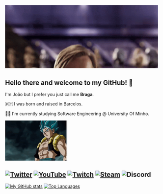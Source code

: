 ## ![Hello there!](/hello-there-general-kenobi.gif)

## Hello there and welcome to my GitHub! 👋
I'm João but I prefer you just call me **Braga**.  

🇵🇹 I was born and raised in Barcelos.

👨‍🎓 I'm currently studying Software Engineering @ University Of Minho.

<img src="/gogeta-bringit.gif" alt="Gogeta" width="200"/>

[![Twitter](https://img.shields.io/badge/Twitter-%231DA1F2.svg?style=for-the-badge&logo=Twitter&logoColor=white)](https://www.twitter.com/lykifyar) 
[![YouTube](https://img.shields.io/badge/YouTube-%23FF0000.svg?style=for-the-badge&logo=YouTube&logoColor=white)](https://www.youtube.com/c/LykiFyar)
[![Twitch](https://img.shields.io/badge/Twitch-9146FF?style=for-the-badge&logo=twitch&logoColor=white)](https://www.twitch.tv/lykifyar)
[![Steam](https://img.shields.io/badge/Steam-000000?style=for-the-badge&logo=steam&logoColor=white)](https://steamcommunity.com/id/LykiFyarPT/)
![Discord](https://img.shields.io/badge/LykiFyar%233843-%237289DA.svg?style=for-the-badge&logo=discord&logoColor=white)
---

[![My GitHub stats](https://github-readme-stats.vercel.app/api?username=LykiFyar&theme=codeSTACKr&count_private=true&hide=contribs&hide_border=true)](https://github.com/anuraghazra/github-readme-stats)
[![Top Languages](https://github-readme-stats.vercel.app/api/top-langs/?username=LykiFyar&theme=codeSTACKr&layout=compact&hide_border=true)](https://github.com/anuraghazra/github-readme-stats)

<!--
**LykiFyar/LykiFyar** is a ✨ _special_ ✨ repository because its `README.md` (this file) appears on your GitHub profile.
-->
